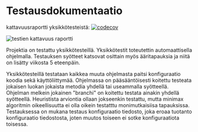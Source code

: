 # Testausdokumentaatio

kattavuusraportti yksikkötesteistä: [![codecov](https://codecov.io/gh/aitoAarni/TiRa-Labra/branch/main/graph/badge.svg?token=G521CJR0IT)](https://codecov.io/gh/aitoAarni/TiRa-Labra)

![testien kattavuus raportti](https://github.com/aitoAarni/TiRa-Labra/assets/13611438/88c28b84-0e59-40e7-9f3d-9fa36e7d1f38)


Projektia on testattu yksikkötesteillä. Yksikkötestit toteutettin automaattisella ohjelmalla. Testauksen syötteet katsovat osittain myös ääritapauksia ja niitä on lisätty viikosta 5 eteenpäin. 

Yksikkötesteillä testataan kaikkea muuta ohjelmasta paitsi konfiguraatio koodia sekä käyttöliittymää. Ohjelmassa on pääsääntöisesti koitettu testeata jokaisen luokan jokaista metodia yhdellä tai useammalla syötteellä. Ohjelman melkein jokainen "branchi" on koitettu testata ainakin yhdellä syötteellä. Heuristista arviontia ollaan jokseenkin testattu, mutta minimax algoritmin oikeellisuutta ei olla oikein testatttu monimutkaisiisa tapauksissa. Testauksessa on mukana testaus konfiguraatio tiedosto, joka eroaa tuotanto konfiguraatio tiedostosta, joten muutos toiseen ei sotke konfiguraatiota toisessa.
